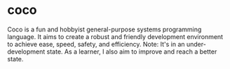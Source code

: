 # coco
Coco is a fun and hobbyist general-purpose systems programming language. It aims to create a robust and friendly development environment to achieve ease, speed, safety, and efficiency. Note: It's in an under-development state. As a learner, I also aim to improve and reach a better state.
